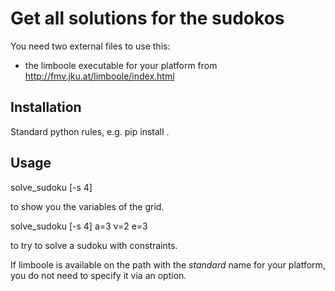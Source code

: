 Get all solutions for the sudokos
========================================

You need two external files to use this:

* the limboole executable for your platform from http://fmv.jku.at/limboole/index.html

Installation
------------

Standard python rules, e.g. pip install .

Usage
-----

solve_sudoku [-s 4]

to show you the variables of the grid.

solve_sudoku [-s 4] a=3 v=2 e=3

to try to solve a sudoku with constraints.

If limboole is available on the path with the *standard* name for your platform, 
you do not need to specify it via an option. 
